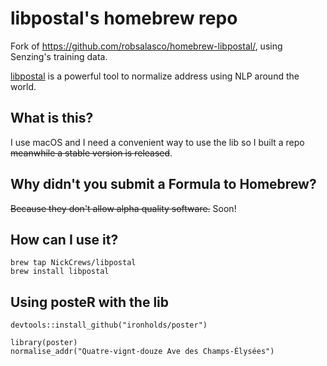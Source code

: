 # libpostal's homebrew repo

Fork of https://github.com/robsalasco/homebrew-libpostal/, using Senzing's training data.

[libpostal](https://github.com/openvenues/libpostal) is a powerful tool to normalize address using NLP around the world.

## What is this?

I use macOS and I need a convenient way to use the lib so I built a repo ~~meanwhile a stable version is released~~.

## Why didn't you submit a Formula to Homebrew?

~~Because they don't allow alpha quality software.~~ Soon!
 
## How can I use it?

```
brew tap NickCrews/libpostal
brew install libpostal
```
## Using posteR with the lib

```
devtools::install_github("ironholds/poster")

library(poster)
normalise_addr("Quatre-vignt-douze Ave des Champs-Élysées")
